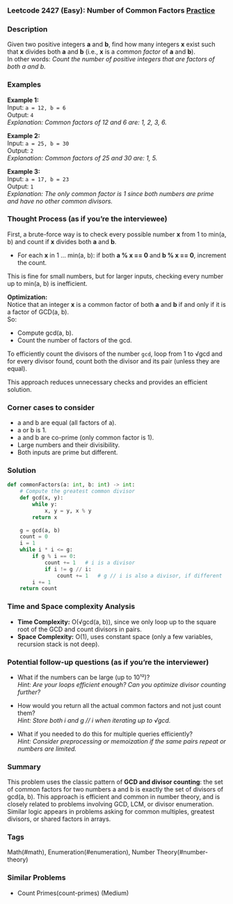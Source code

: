 ### Leetcode 2427 (Easy): Number of Common Factors [Practice](https://leetcode.com/problems/number-of-common-factors)

### Description  
Given two positive integers **a** and **b**, find how many integers **x** exist such that **x** divides both **a** and **b** (i.e., **x** is a *common factor* of **a** and **b**).  
In other words: *Count the number of positive integers that are factors of both a and b.*

### Examples  

**Example 1:**  
Input: `a = 12, b = 6`  
Output: `4`  
*Explanation: Common factors of 12 and 6 are: 1, 2, 3, 6.*

**Example 2:**  
Input: `a = 25, b = 30`  
Output: `2`  
*Explanation: Common factors of 25 and 30 are: 1, 5.*

**Example 3:**  
Input: `a = 17, b = 23`  
Output: `1`  
*Explanation: The only common factor is 1 since both numbers are prime and have no other common divisors.*

### Thought Process (as if you’re the interviewee)  
First, a brute-force way is to check every possible number **x** from 1 to min(a, b) and count if **x** divides both **a** and **b**.
- For each **x** in 1 … min(a, b): if both **a % x == 0** and **b % x == 0**, increment the count.

This is fine for small numbers, but for larger inputs, checking every number up to min(a, b) is inefficient.

**Optimization:**  
Notice that an integer **x** is a common factor of both **a** and **b** if and only if it is a factor of GCD(a, b).  
So:
- Compute gcd(a, b).
- Count the number of factors of the gcd.

To efficiently count the divisors of the number `gcd`, loop from 1 to √gcd and for every divisor found, count both the divisor and its pair (unless they are equal).

This approach reduces unnecessary checks and provides an efficient solution.

### Corner cases to consider  
- a and b are equal (all factors of a).
- a or b is 1.
- a and b are co-prime (only common factor is 1).
- Large numbers and their divisibility.
- Both inputs are prime but different.

### Solution

```python
def commonFactors(a: int, b: int) -> int:
    # Compute the greatest common divisor
    def gcd(x, y):
        while y:
            x, y = y, x % y
        return x
    
    g = gcd(a, b)
    count = 0
    i = 1
    while i * i <= g:
        if g % i == 0:
            count += 1   # i is a divisor
            if i != g // i:
                count += 1   # g // i is also a divisor, if different
        i += 1
    return count
```

### Time and Space complexity Analysis  

- **Time Complexity:** O(√gcd(a, b)), since we only loop up to the square root of the GCD and count divisors in pairs.
- **Space Complexity:** O(1), uses constant space (only a few variables, recursion stack is not deep).

### Potential follow-up questions (as if you’re the interviewer)  

- What if the numbers can be large (up to 10¹²)?  
  *Hint: Are your loops efficient enough? Can you optimize divisor counting further?*

- How would you return all the actual common factors and not just count them?  
  *Hint: Store both i and g // i when iterating up to √gcd.*

- What if you needed to do this for multiple queries efficiently?  
  *Hint: Consider preprocessing or memoization if the same pairs repeat or numbers are limited.*

### Summary
This problem uses the classic pattern of **GCD and divisor counting**: the set of common factors for two numbers a and b is exactly the set of divisors of gcd(a, b). This approach is efficient and common in number theory, and is closely related to problems involving GCD, LCM, or divisor enumeration. Similar logic appears in problems asking for common multiples, greatest divisors, or shared factors in arrays.

### Tags
Math(#math), Enumeration(#enumeration), Number Theory(#number-theory)

### Similar Problems
- Count Primes(count-primes) (Medium)